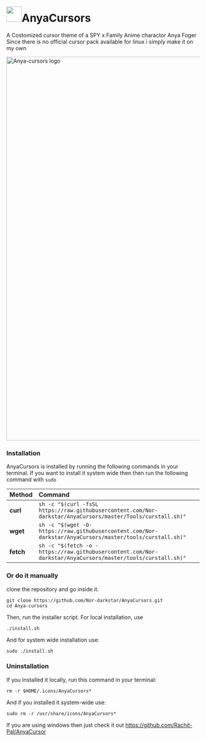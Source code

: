 # <img src="./AnyaCursors/cursors/ArtWork/Normal" width="40" />AnyaCursors
A Costomized cursor theme of a SPY x Family Anime charactor Anya Foger
Since there is no official cursor pack available for linux i simply make it on my own
<p>
	<img src="https://images.pling.com/img/00/00/79/33/24/2169016/anyacursors.jpg" width="1000" alt="Anya-cursors logo">
</p>

### Installation

AnyaCursors is installed by running the following commands in your terminal.
If you want to install it system wide then then run the following command with `sudo`

| Method    | Command                                                                                           |
| :-------- | :------------------------------------------------------------------------------------------------ |
| **curl**  | `sh -c "$(curl -fsSL https://raw.githubusercontent.com/Nor-darkstar/AnyaCursors/master/Tools/curstall.sh)"` |
| **wget**  | `sh -c "$(wget -O- https://raw.githubusercontent.com/Nor-darkstar/AnyaCursors/master/tools/curstall.sh)"`   |
| **fetch** | `sh -c "$(fetch -o - https://raw.githubusercontent.com/Nor-darkstar/AnyaCursors/master/tools/curstall.sh)"` |


### Or do it manually 
clone the repository and go inside it.
```
git clone https://github.com/Nor-darkstar/AnyaCursors.git
cd Anya-cursors
```
Then, run the installer script. For local installation, use
``` 
./install.sh
```
And for system wide installation use:
``` 
sudo ./install.sh
```

### Uninstallation

If you installed it locally, run this command in your terminal: 
```
rm -r $HOME/.icons/AnyaCursors*
```
And if you installed it system-wide use:
```
sudo rm -r /usr/share/icons/AnyaCursors*
```
If you are using windows then just check it out https://github.com/Rachit-Pal/AnyaCursor
